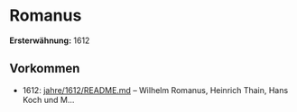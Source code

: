 # Romanus

**Ersterwähnung:** 1612

## Vorkommen
- 1612: [jahre/1612/README.md](../jahre/1612/README.md) – Wilhelm Romanus, Heinrich
Thain, Hans Koch und M...
